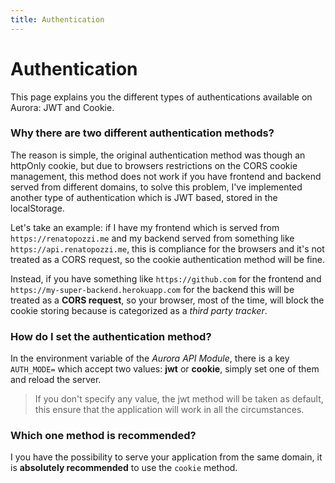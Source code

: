 ```yaml
---
title: Authentication
---
```


# Authentication

This page explains you the different types of authentications available on Aurora: JWT and Cookie.

### Why there are two different authentication methods?

The reason is simple, the original authentication method was though an httpOnly cookie, but due to browsers restrictions on the CORS cookie management, this method does not work if you have frontend and backend served from different domains, to solve this problem, I've implemented another type of authentication which is JWT based, stored in the localStorage.

Let's take an example: if I have my frontend which is served from `https://renatopozzi.me` and my backend served from something like `https://api.renatopozzi.me`, this is compliance for the browsers and it's not treated as a CORS request, so the cookie authentication method will be fine.

Instead, if you have something like `https://github.com` for the frontend and `https://my-super-backend.herokuapp.com` for the backend this will be treated as a **CORS request**, so your browser, most of the time, will block the cookie storing because is categorized as a _third party tracker_.

### How do I set the authentication method?

In the environment variable of the _Aurora API Module_, there is a key `AUTH_MODE=` which accept two values: **jwt** or **cookie**, simply set one of them and reload the server.

> If you don't specify any value, the jwt method will be taken as default, this ensure that the application will work in all the circumstances.

### Which one method is recommended?

I you have the possibility to serve your application from the same domain, it is **absolutely recommended** to use the `cookie` method.
